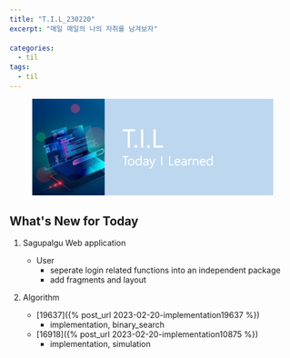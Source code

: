 ```yaml
---
title: "T.I.L_230220"
excerpt: "매일 매일의 나의 자취를 남겨보자"

categories:
  - til
tags:
  - til
---
```

<figure>
    <img src="/assets/images/til_image.png">
</figure>

## What's New for  Today   
1. Sagupalgu Web application
    - User
        - seperate login related functions into an independent package
        - add fragments and layout 

2. Algorithm
    - [19637]({% post_url 2023-02-20-implementation19637 %})
        - implementation, binary_search
    - [16918]({% post_url 2023-02-20-implementation10875 %})
        - implementation, simulation
        